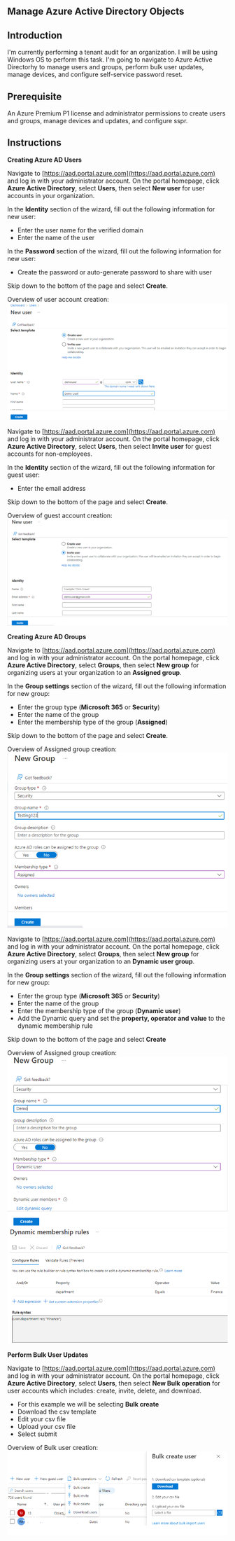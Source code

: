 ## Manage Azure Active Directory Objects

## Introduction

I'm currently performing a tenant audit for an organization. I will be using Windows OS to perform this task. I'm going to navigate to Azure Active Directorhy to manage users and groups, perform bulk user updates, manage devices, and configure self-service password reset.

## Prerequisite

An Azure Premium P1 license and administrator permissions to create users and groups, manage devices and updates, and configure sspr.

## Instructions

**Creating Azure AD Users**

Navigate to [https://aad.portal.azure.com](https://aad.portal.azure.com) and log in with your administrator account. On the portal homepage, click **Azure Active Directory**, select **Users**, then select **New user** for user accounts in your organization.

In the **Identity** section of the wizard, fill out the following information for new user:

- Enter the user name for the verified domain
- Enter the name of the user

In the **Password** section of the wizard, fill out the following information for new user:

- Create the password or auto-generate password to share with user

Skip down to the bottom of the page and select **Create**.

Overview of user account creation:<br/>
![Basic User account settings](./img/Create-an-user-account-in-Azure-AD.png)

Navigate to [https://aad.portal.azure.com](https://aad.portal.azure.com) and log in with your administrator account. On the portal homepage, click **Azure Active Directory**, select **Users**, then select **Invite user** for guest accounts for non-employees.

In the **Identity** section of the wizard, fill out the following information for guest user:

- Enter the email address

Skip down to the bottom of the page and select **Create**.

Overview of guest account creation:<br/>
![Basic Guest User account settings](./img/Create-an-guest-account-in-Azure-AD.PNG)

**Creating Azure AD Groups**

Navigate to [https://aad.portal.azure.com](https://aad.portal.azure.com) and log in with your administrator account. On the portal homepage, click **Azure Active Directory**, select **Groups**, then select **New group** for organizing users at your organization to an **Assigned group**.

In the **Group settings** section of the wizard, fill out the following information for new group:

- Enter the group type (**Microsoft 365** or **Security**)
- Enter the name of the group
- Enter the membership type of the group (**Assigned**)

Skip down to the bottom of the page and select **Create**.

Overview of Assigned group creation:<br/>
![Basic Assigned group account settings](./img/Create-an-assigned-group-in-Azure-AD.PNG)

Navigate to [https://aad.portal.azure.com](https://aad.portal.azure.com) and log in with your administrator account. On the portal homepage, click **Azure Active Directory**, select **Groups**, then select **New group** for organizing users at your organization to an **Dynamic user group**.

In the **Group settings** section of the wizard, fill out the following information for new group:

- Enter the group type (**Microsoft 365** or **Security**)
- Enter the name of the group
- Enter the membership type of the group (**Dynamic user**)
- Add the Dynamic query and set the **property, operator and value** to the dynamic membership rule

Skip down to the bottom of the page and select **Create**

Overview of Assigned group creation:<br/>
![Basic Dynamic group account settings](./img/Create-an-dynamic-group-in-Azure-AD.PNG)
![Basic Dynamic membership rules](./img/dynamic-membership-rule.PNG)

**Perform Bulk User Updates**

Navigate to [https://aad.portal.azure.com](https://aad.portal.azure.com) and log in with your administrator account. On the portal homepage, click **Azure Active Directory**, select **Users**, then select **New Bulk operation** for user accounts which includes: create, invite, delete, and download.

- For this example we will be selecting **Bulk create**
- Download the csv template
- Edit your csv file
- Upload your csv file
- Select submit

Overview of Bulk user creation:<br/>
![Basic bulk operation settings](./img/Bulk-user-create.PNG)








